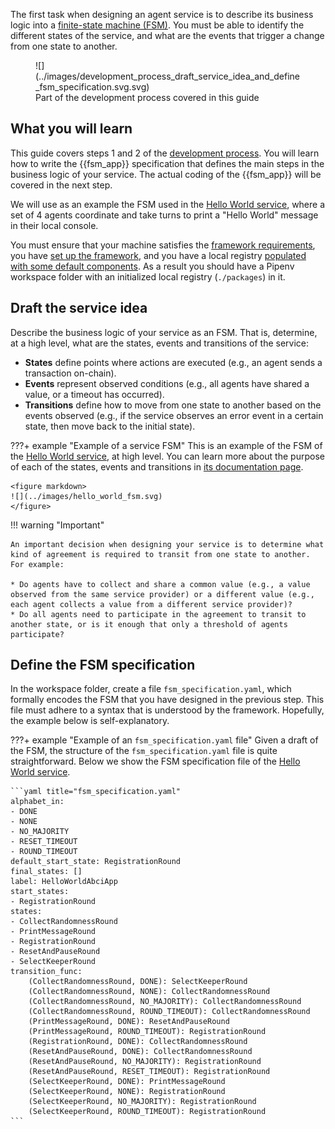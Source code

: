 The first task when designing an agent service is to describe its business logic into a [finite-state machine (FSM)](../key_concepts/fsm.md). You must be able to identify the different states of the service, and what are the events that trigger a change from one state to another.

<figure markdown>
![](../images/development_process_draft_service_idea_and_define_fsm_specification.svg.svg)
<figcaption>Part of the development process covered in this guide</figcaption>
</figure>

## What you will learn

This guide covers steps 1 and 2 of the [development process](./overview_of_the_development_process.md). You will learn how to write the {{fsm_app}} specification that defines the main steps in the business logic of your service. The actual coding of the {{fsm_app}} will be covered in the next step.

We will use as an example the FSM used in the [Hello World service](https://stack.olas.network/demos/hello-world/), where a set of 4 agents coordinate and take turns to print a "Hello World" message in their local console.

You must ensure that your machine satisfies the [framework requirements](./set_up.md#requirements), you have [set up the framework](./set_up.md#set-up-the-framework), and you have a local registry [populated with some default components](./overview_of_the_development_process.md#populate-the-local-registry-for-the-guides). As a result you should have a Pipenv workspace folder with an initialized local registry (`./packages`) in it.

## Draft the service idea

Describe the business logic of your service as an FSM. That is, determine, at a high level, what are the states, events and transitions of the service:

* **States** define points where actions are executed (e.g., an agent sends a transaction on-chain).
* **Events** represent observed conditions (e.g., all agents have shared a value, or a timeout has occurred).
* **Transitions** define how to move from one state to another based on the events observed (e.g., if the service observes an error event in a certain state, then move back to the initial state).

???+ example "Example of a service FSM"
    This is an example of the FSM of the [Hello World service](https://stack.olas.network/demos/hello-world/), at high level. You can learn more about the purpose of each of the states, events and transitions in [its documentation page](https://stack.olas.network/demos/hello-world/).

    <figure markdown>
    ![](../images/hello_world_fsm.svg)
    </figure>

!!! warning "Important"

    An important decision when designing your service is to determine what kind of agreement is required to transit from one state to another. For example:

    * Do agents have to collect and share a common value (e.g., a value observed from the same service provider) or a different value (e.g., each agent collects a value from a different service provider)?
    * Do all agents need to participate in the agreement to transit to another state, or is it enough that only a threshold of agents participate?

## Define the FSM specification

In the workspace folder, create a file `fsm_specification.yaml`, which formally encodes the FSM that you have designed in the previous step. This file must adhere to a syntax that is understood by the framework. Hopefully, the example below is self-explanatory.

???+ example "Example of an `fsm_specification.yaml` file"
    Given a draft of the FSM, the structure of the `fsm_specification.yaml` file is quite straightforward. Below we show the FSM specification file of the [Hello World service](https://stack.olas.network/demos/hello-world/).

    ```yaml title="fsm_specification.yaml"
    alphabet_in:
    - DONE
    - NONE
    - NO_MAJORITY
    - RESET_TIMEOUT
    - ROUND_TIMEOUT
    default_start_state: RegistrationRound
    final_states: []
    label: HelloWorldAbciApp
    start_states:
    - RegistrationRound
    states:
    - CollectRandomnessRound
    - PrintMessageRound
    - RegistrationRound
    - ResetAndPauseRound
    - SelectKeeperRound
    transition_func:
        (CollectRandomnessRound, DONE): SelectKeeperRound
        (CollectRandomnessRound, NONE): CollectRandomnessRound
        (CollectRandomnessRound, NO_MAJORITY): CollectRandomnessRound
        (CollectRandomnessRound, ROUND_TIMEOUT): CollectRandomnessRound
        (PrintMessageRound, DONE): ResetAndPauseRound
        (PrintMessageRound, ROUND_TIMEOUT): RegistrationRound
        (RegistrationRound, DONE): CollectRandomnessRound
        (ResetAndPauseRound, DONE): CollectRandomnessRound
        (ResetAndPauseRound, NO_MAJORITY): RegistrationRound
        (ResetAndPauseRound, RESET_TIMEOUT): RegistrationRound
        (SelectKeeperRound, DONE): PrintMessageRound
        (SelectKeeperRound, NONE): RegistrationRound
        (SelectKeeperRound, NO_MAJORITY): RegistrationRound
        (SelectKeeperRound, ROUND_TIMEOUT): RegistrationRound
    ```
